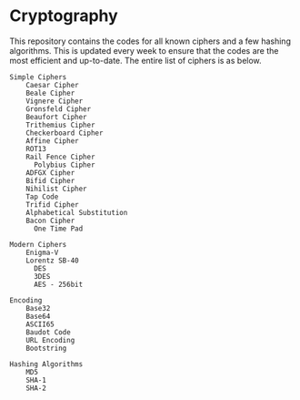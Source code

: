 # Cryptography

This repository contains the codes for all known ciphers and a few hashing algorithms. This is updated every week to ensure that the codes are the most efficient and up-to-date. The entire list of ciphers is as below.  

    Simple Ciphers  
        Caesar Cipher   
        Beale Cipher  
        Vignere Cipher  
        Gronsfeld Cipher  
        Beaufort Cipher  
        Trithemius Cipher  
        Checkerboard Cipher  
        Affine Cipher  
        ROT13  
        Rail Fence Cipher  
		  Polybius Cipher
        ADFGX Cipher
        Bifid Cipher
        Nihilist Cipher
        Tap Code  
        Trifid Cipher  
        Alphabetical Substitution  
        Bacon Cipher  
		  One Time Pad

    Modern Ciphers
        Enigma-V
        Lorentz SB-40
		  DES
		  3DES
		  AES - 256bit

    Encoding
        Base32
        Base64
        ASCII65
        Baudot Code
        URL Encoding
        Bootstring       

    Hashing Algorithms
        MD5
        SHA-1
        SHA-2

